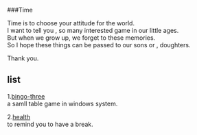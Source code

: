 ###Time
  
  Time is to choose your attitude for the world.  
  I want to tell you , so many interested game in our little ages.  
  But when we grow up, we forget to these memories.  
  So I hope these things can be passed to our sons or , doughters.

Thank you.

list
--------  
1.[bingo-three](https://github.com/Guguant/honey-time/tree/master/bingo-three)    
	a samll table game in windows system.  

2.[health](https://github.com/Guguant/honey-time/tree/master/health)  
	to remind you to have a break.  

